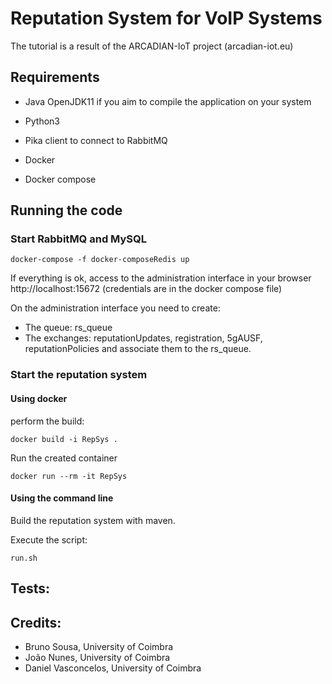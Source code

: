 # Reputation System for VoIP Systems

The tutorial is a result of the ARCADIAN-IoT project (arcadian-iot.eu)


## Requirements

- Java OpenJDK11 
if you aim to compile the application on your system

- Python3
- Pika client to connect to RabbitMQ
- Docker
- Docker compose

## Running the code

### Start RabbitMQ and MySQL

```
docker-compose -f docker-composeRedis up
```
If everything is ok, access to the administration interface in your browser
http://localhost:15672
(credentials are in the docker compose file)

On the administration interface you need to create:

- The queue: rs_queue
- The exchanges: reputationUpdates, registration, 5gAUSF, reputationPolicies and associate them to the rs_queue.

### Start the reputation system

#### Using docker

perform the build:
```
docker build -i RepSys .
```

Run the created container
```
docker run --rm -it RepSys 
```

#### Using the command line

Build the reputation system with maven.

Execute the script:
```
run.sh
```

## Tests:



## Credits:
- Bruno Sousa, University of Coimbra
- João Nunes, University of Coimbra
- Daniel Vasconcelos, University of Coimbra
